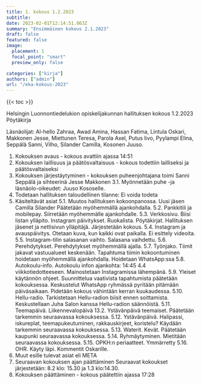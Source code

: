 ```yaml
---
title: 1. kokous 1.2.2023
subtitle: 
date: 2023-02-01T12:14:51.063Z
summary: "Ensimmäinen kokous 2.1.2023"
draft: false
featured: false
image:
  placement: 1
  focal_point: "smart"
  preview_only: false

categories: ["kirja"]
authors: ["admin"]
url: "/eka-kokous-2023"
---
```

{{< toc >}}

Helsingin Luonnontiedelukion opiskelijakunnan hallituksen kokous 1.2.2023
Pöytäkirja

Läsnäolijat:
Al-hello Zahraa, Awad Amina, Hassan Fatima, Lintula Oskari, Makkonen Jesse, Miettunen Teresa, Parola Axel, Putus Iivo, Pyylampi Elina, Seppälä Sanni, Vilho, Silander Camilla, Kosonen Juuso.

1. Kokouksen avaus - kokous avattiin ajassa 14:51
2. Kokouksen laillisuus ja päätösvaltaisuus - kokous todettiin lailliseksi ja
päätösvaltaiseksi
3. Kokouksen järjestäytyminen - kokouksen puheenjohtajana toimi Sanni Seppälä  ja sihteerinä Jesse Makkonen
    3.1. Myönnetään puhe -ja läsnäolo-oikeudet: Juuso Kososelle.
4. Todetaan hallituksen taloudellinen tilanne:  Ei voida todeta
5. Käsiteltävät asiat
    5.1. Muutos hallituksen kokoonpanossa.
        Uusi jäsen Camilla Silander
        Päätetään myöhemmällä ajankohdalla.
    5.2. Pankkitili ja mobilepay.
        Siirretään myöhemmälle ajankohdalle.
5.3. Verkkosivu.
        Biisi listan ylläpito.
        Instagram päivitykset.
        Ruokalista.
        Pöytäkirjat.
        Hallituksen jäsenet ja nettisivun ylläpitäjä.
        Järjestetään kokous.
    5.4. Instagram ja avauspäivitys.
        Otetaan kuva, kun kaikki ovat paikalla.
        Ei esittely videoita.
    5.5. Instagram-tilin salasanan vaihto.
        Salasana vaihdettu.
    5.6. Perehdytykset.
        Perehdytykset myöhemmällä ajalla.
    5.7. Työnjako.
        Tiimit jakavat vastuualueet keskenään.
        Tapahtuma tiimin kokoontuminen hoidetaan myöhemmällä ajankohdalla.
        Hoidetaan WhatsApp:ssa
    5.8. Autokoulu-info.
        Autokoulu infon ajankohta: 14:45 4.4 viikkotiedotteeseen.
        Mainostetaan Instagramissa lähempänä.
    5.9. Yleiset käytännön ohjeet.
        Suunnittelua vaativista tapahtumista päätetään kokouksessa.
        Keskustelut WhatsApp ryhmässä pyritään pitämään päiväsaikaan.
        Pidetään kokous vähintään kerran kuukaudessa.
    5.10. Hellu-radio.
        Tarkistetaan Hellu-radion biisit ennen soittamista.
        Keskustellaan Juha Salon kanssa Hellu-radion säännöistä.
    5.11. Teemapäivä.
        Liikennevalopäivä 13.2.
        Ystävänpäivä teemaiset.
        Päätetään tarkemmin seuraavassa kokouksessa.
    5.12. Ystävänpäivä.
        Halipassi, iskureplat, teemapukeutuminen, rakkauskirjeet, koristelu?
        Käydään tarkemmin seuraavassa kokouksessa.
    5.13. Waterit.
        Kevät.
        Päätetään kaupunki seuraavassa kokouksessa.
    5.14. Ryhmäytyminen.
        Mietitään seuraavassa kokouksessa.
    5.15. OPKH:n periaatteet.
        Ymmärretty
    5.16. OHR.
        Käyty läpi. Kommentit Oskarille.
6. Muut esille tulevat asiat eli META
7. Seuraavan kokouksen ajan päättäminen
    Seuraavat kokoukset järjestetään: 8.2 klo: 15.30 ja 1.3 klo:14.30.
8. Kokouksen päättäminen - kokous päätettiin ajassa 17:28
